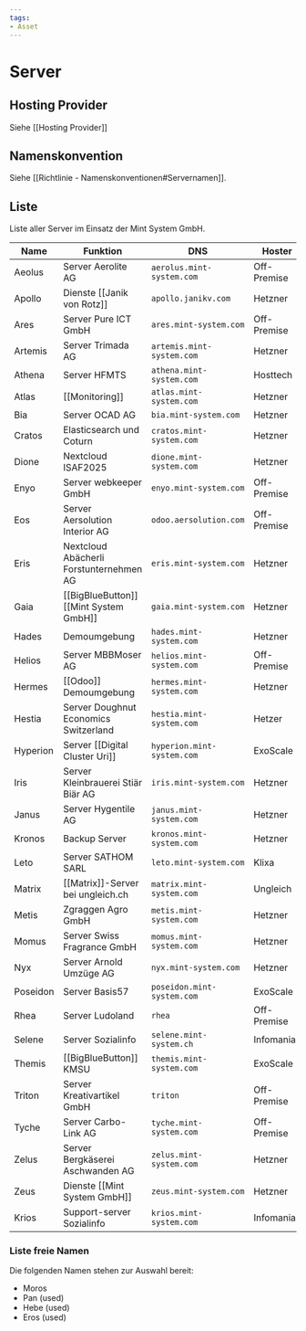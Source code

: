 ```yaml
---
tags:
- Asset
---
```

# Server

## Hosting Provider

Siehe [[Hosting Provider]]

## Namenskonvention

Siehe [[Richtlinie - Namenskonventionen#Servernamen]].

## Liste

Liste aller Server im Einsatz der Mint System GmbH.

| Name | Funktion | DNS | Hoster |
| ---- | ---- | ---- | ---- |
| Aeolus | Server Aerolite AG | `aerolus.mint-system.com` | Off-Premise |
| Apollo | Dienste [[Janik von Rotz]] | `apollo.janikv.com` | Hetzner |
| Ares | Server Pure ICT GmbH | `ares.mint-system.com` | Off-Premise |
| Artemis | Server Trimada AG | `artemis.mint-system.com` | Hetzner |
| Athena | Server HFMTS | `athena.mint-system.com` | Hosttech |
| Atlas | [[Monitoring]] | `atlas.mint-system.com` | Hetzner |
| Bia | Server OCAD AG | `bia.mint-system.com` | Hetzner |
| Cratos | Elasticsearch und Coturn | `cratos.mint-system.com` | Hetzner |
| Dione | Nextcloud ISAF2025 | `dione.mint-system.com` | Hetzner |
| Enyo | Server webkeeper GmbH | `enyo.mint-system.com` | Off-Premise |
| Eos | Server Aersolution Interior AG | `odoo.aersolution.com` | Off-Premise |
| Eris | Nextcloud  Abächerli Forstunternehmen AG | `eris.mint-system.com` | Hetzner |
| Gaia | [[BigBlueButton]] [[Mint System GmbH]] | `gaia.mint-system.com` | Hetzner |
| Hades | Demoumgebung | `hades.mint-system.com` | Hetzner |
| Helios | Server MBBMoser AG | `helios.mint-system.com` | Off-Premise |
| Hermes | [[Odoo]] Demoumgebung | `hermes.mint-system.com` | Hetzner |
| Hestia | Server Doughnut Economics Switzerland | `hestia.mint-system.com` | Hetzer |
| Hyperion | Server [[Digital Cluster Uri]] | `hyperion.mint-system.com` | ExoScale |
| Iris | Server Kleinbrauerei Stiär Biär AG | `iris.mint-system.com` | Hetzner |
| Janus | Server Hygentile AG | `janus.mint-system.com` | Hetzner |
| Kronos | Backup Server | `kronos.mint-system.com` | Hetzner |
| Leto | Server SATHOM SARL | `leto.mint-system.com` | Klixa |
| Matrix | [[Matrix]]-Server bei ungleich.ch | `matrix.mint-system.com` | Ungleich |
| Metis | Zgraggen Agro GmbH | `metis.mint-system.com` | Hetzner |
| Momus | Server Swiss Fragrance GmbH | `momus.mint-system.com` | Hetzner |
| Nyx | Server Arnold Umzüge AG | `nyx.mint-system.com` | Hetzner |
| Poseidon | Server Basis57 | `poseidon.mint-system.com` | ExoScale |
| Rhea | Server Ludoland | `rhea` | Off-Premise |
| Selene | Server Sozialinfo | `selene.mint-system.ch` | Infomaniak |
| Themis | [[BigBlueButton]] KMSU | `themis.mint-system.com` | ExoScale |
| Triton | Server Kreativartikel GmbH | `triton` | Off-Premise |
| Tyche | Server Carbo-Link AG | `tyche.mint-system.com` | Off-Premise |
| Zelus | Server Bergkäserei Aschwanden AG | `zelus.mint-system.com` | Hetzner |
| Zeus | Dienste [[Mint System GmbH]] | `zeus.mint-system.com` | Hetzner |
| Krios | Support-server Sozialinfo | `krios.mint-system.com` | Infomaniak |

### Liste freie Namen

Die folgenden Namen stehen zur Auswahl bereit:

* Moros
* Pan (used)
* Hebe (used)
* Eros (used)
